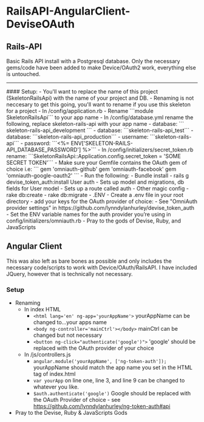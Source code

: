 # RailsAPI-AngularClient-DeviseOAuth

## Rails-API
  Basic Rails API install with a Postgresql database. 
  Only the necessary gems/code have been added to make Device/OAuth2 work, everything else is untouched.
<hr>
#### Setup:
  - You'll want to replace the name of this project (SkeletonRailsApi) with the name of your project and DB.
  - Renaming is not neccesary to get this going, you'll want to rename if you use this skeleton for a project
    - In /config/application.rb - Rename ```module SkeletonRailsApi``` to your app name
    - In /config/database.yml rename the following, replace skeleton-rails-api with your app name
      - database: ``` skeleton-rails-api_development ```
      - database: ```skeleton-rails-api_test```
      - database: ```skeleton-rails-api_production```
      - username: ```skeleton-rails-api```
      - password: ```<%= ENV['SKELETON-RAILS-API_DATABASE_PASSWORD'] %>```
    - In /config/initializers/secret_token.rb rename:
      ```SkeletonRailsApi::Application.config.secret_token = 'SOME SECRET TOKEN'```
  - Make sure your Gemfile contains the OAuth gem of choice i.e:
      ```
      gem 'omniauth-github'
      gem 'omniauth-facebook'
      gem 'omniauth-google-oauth2'
      ```
  - Run the following:
    - Bundle install
    - rails g devise_token_auth:install User auth
      - Sets up model and migrations, db fields for User model
      - Sets up a route called auth
      - Other magic config
    - rake db:create
    - rake db:migrate
  - .ENV
    - Create a .env file in your root directory
    - add your keys for the OAuth provider of choice:
    - See "OmniAuth provider settings” in https://github.com/lynndylanhurley/devise_token_auth
    - Set the ENV variable names for the auth provider you’re using in config/initializers/omniauth.rb
  - Pray to the gods of Devise, Ruby, and JavaScripts

## Angular Client
  This was also left as bare bones as possible and only includes the necessary code/scripts to work with Device/OAuth/RailsAPI. I have included JQuery, however that is technically not necessary.
### Setup
- Renaming
  - In index HTML
    - ```<html lang='en' ng-app='yourAppName'>``` yourAppName can be changed to...your apps name
    - ```<body ng-controller='mainCtrl'></body>``` mainCtrl can be changed but not necessary
    - ```<button ng-click="authenticate('google')">``` 'google' should be replaced with the OAuth provider of your choice
  - In /js/controllers.js
    - ```angular.module('yourAppName', ['ng-token-auth']);``` yourAppName should match the app name you set in the HTML tag of index.html
    - ```var yourApp``` on line one, line 3, and line 9 can be changed to whatever you like.
    - ```$auth.authenticate('google')``` Google should be replaced with the OAuth Provider of choice - see https://github.com/lynndylanhurley/ng-token-auth#api
- Pray to the Devise, Ruby & JavaScripts Gods
